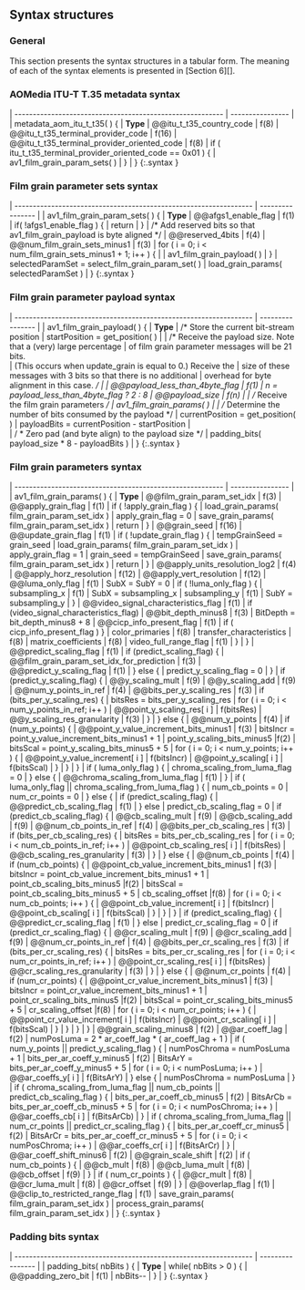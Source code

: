 ## Syntax structures

### General

This section presents the syntax structures in a tabular form. The meaning of
each of the syntax elements is presented in [Section 6][].

### AOMedia ITU-T T.35 metadata syntax

| --------------------------------------------------------- | ---------------- |
| metadata_aom_itu_t_t35( ) {                                    | **Type**
|     @@itu_t_t35_country_code                              | f(8)
|     @@itu_t_t35_terminal_provider_code                    | f(16)
|     @@itu_t_t35_terminal_provider_oriented_code           | f(8)
|     if ( itu_t_t35_terminal_provider_oriented_code == 0x01 ) {
|         av1_film_grain_param_sets( )
|     }
| }
{:.syntax }


### Film grain parameter sets syntax

| ----------------------------------------------------------------- | ---------------- |
| av1_film_grain_param_sets( ) {                                    | **Type**
|     @@afgs1_enable_flag                                           | f(1)
|     if( !afgs1_enable_flag ) {
|        return
|     }
|     /* Add reserved bits so that av1_film_grain_payload is byte aligned */
|     @@reserved_4bits                                              | f(4)
|     @@num_film_grain_sets_minus1                                  | f(3)
|     for ( i = 0; i < num_film_grain_sets_minus1 + 1; i++ ) {      |
|        av1_film_grain_payload( )
|     }
|     selectedParamSet = select_film_grain_param_set( )
|     load_grain_params( selectedParamSet )
| }
{:.syntax }

### Film grain parameter payload syntax

| ----------------------------------------------------------------- | ---------------- |
| av1_film_grain_payload( ) {                                       | **Type**
|     /* Store the current bit-stream position
|     startPosition = get_position( )
|
|     /* Receive the payload size.  Note that a (very) large percentage 
|     of film grain parameter messages will be 21 bits.  
|     (This occurs when update_grain is equal to 0.)  Receive the 
|     size of these messages with 3 bits so that there is no additional 
|     overhead for byte alignment in this case. */
| 
|     @@payload_less_than_4byte_flag                                | f(1)
|     n = payload_less_than_4byte_flag ? 2 : 8
|     @@payload_size                                                | f(n)
|
|     /* Receive the film grain parameters */
|     av1_film_grain_params( )
|
|     /* Determine the number of bits consumed by the payload */
|     currentPosition = get_position( )
|     payloadBits = currentPosition - startPosition
|  
|     / * Zero pad (and byte align) to the payload size */
|     padding_bits( payload_size * 8 - payloadBits )
| }
{:.syntax }


### Film grain parameters syntax

| --------------------------------------------------------- | ---------------- |
| av1_film_grain_params( ) {                                | **Type**
|     @@film_grain_param_set_idx                            | f(3)
|     @@apply_grain_flag                                         | f(1)
|     if ( !apply_grain_flag ) {
|         load_grain_params( film_grain_param_set_idx )
|         apply_grain_flag = 0
|         save_grain_params( film_grain_param_set_idx )
|         return
|     }
|     @@grain_seed                                          | f(16)
|     @@update_grain_flag                                        | f(1)
|     if ( !update_grain_flag ) {
|         tempGrainSeed = grain_seed
|         load_grain_params( film_grain_param_set_idx )
|         apply_grain_flag = 1
|         grain_seed = tempGrainSeed
|         save_grain_params( film_grain_param_set_idx )
|         return
|     }
|     @@apply_units_resolution_log2                         | f(4)
|     @@apply_horz_resolution                               | f(12)
|     @@apply_vert_resolution                               | f(12)
|     @@luma_only_flag                                           | f(1)
|     SubX = SubY = 0
|     if ( !luma_only_flag ) {
|          subsampling_x                                    | f(1)
|          SubX = subsampling_x
|          subsampling_y                                    | f(1)
|          SubY = subsampling_y
|     }
|     @@video_signal_characteristics_flag                   | f(1)
|     if (video_signal_characteristics_flag)
|         @@bit_depth_minus8                                | f(3)
|         BitDepth = bit_depth_minus8 + 8
|         @@cicp_info_present_flag                          | f(1)
|         if ( cicp_info_present_flag ) }
|             color_primaries                               | f(8)
|             transfer_characteristics                      | f(8)
|             matrix_coefficients                           | f(8)
|             video_full_range_flag                         | f(1)
|         }
|     }
|     @@predict_scaling_flag                                     | f(1)
|     if (predict_scaling_flag) {
|         @@film_grain_param_set_idx_for_prediction         | f(3)
|         @@predict_y_scaling_flag                          | f(1)
|     } else { 
|         predict_y_scaling_flag = 0
|     }
|     if (predict_y_scaling_flag) {
|         @@y_scaling_mult                                  | f(9)
|         @@y_scaling_add                                   | f(9)
|         @@num_y_points_in_ref                             | f(4)
|         @@bits_per_y_scaling_res                          | f(3)
|         if (bits_per_y_scaling_res) {
|               bitsRes = bits_per_y_scaling_res
|               for ( i = 0; i < num_y_points_in_ref; i++ )
|                   @@point_y_scaling_res[ i ]              | f(bitsRes)
|               @@y_scaling_res_granularity                 | f(3)
|         }
|     } else {
|         @@num_y_points                                    | f(4)
|         if (num_y_points) {
|             @@point_y_value_increment_bits_minus1         | f(3)
|             bitsIncr = point_y_value_increment_bits_minus1 + 1
|             point_y_scaling_bits_minus5                   |f(2)
|             bitsScal = point_y_scaling_bits_minus5 + 5
|             for ( i = 0; i < num_y_points; i++ ) {
|                 @@point_y_value_increment[ i ]            | f(bitsIncr)
|                 @@point_y_scaling[ i ]                    | f(bitsScal)
|             }
|         }
|     }
|     if ( luma_only_flag ) {
|         chroma_scaling_from_luma_flag = 0
|     } else {
|         @@chroma_scaling_from_luma_flag                        | f(1)
|     }
|     if ( luma_only_flag \|\| chroma_scaling_from_luma_flag ) {
|         num_cb_points = 0
|         num_cr_points = 0
|     } else {
|         if (predict_scaling_flag) {
|             @@predict_cb_scaling_flag                          | f(1)
|         } else
|             predict_cb_scaling_flag = 0
|         if (predict_cb_scaling_flag) {
|             @@cb_scaling_mult                             | f(9)
|             @@cb_scaling_add                              | f(9)
|             @@num_cb_points_in_ref                        | f(4)
|             @@bits_per_cb_scaling_res                     | f(3)
|             if (bits_per_cb_scaling_res) {
|                 bitsRes = bits_per_cb_scaling_res
|                 for ( i = 0; i < num_cb_points_in_ref; i++ )
|                     @@point_cb_scaling_res[ i ]           | f(bitsRes)
|                 @@cb_scaling_res_granularity              | f(3)
|             }
|         } else {
|             @@num_cb_points                               | f(4)
|             if (num_cb_points) {
|                 @@point_cb_value_increment_bits_minus1    | f(3)
|                 bitsIncr = point_cb_value_increment_bits_minus1 + 1
|                 point_cb_scaling_bits_minus5              |f(2)
|                 bitsScal = point_cb_scaling_bits_minus5 + 5
|                 cb_scaling_offset                         |f(8)
|                 for ( i = 0; i < num_cb_points; i++ ) {
|                     @@point_cb_value_increment[ i ]       | f(bitsIncr)
|                     @@point_cb_scaling[ i ]               | f(bitsScal)
|             }
|           }
|         }
|         if (predict_scaling_flag) {
|             @@predict_cr_scaling_flag                          | f(1)
|         } else
|             predict_cr_scaling_flag = 0
|         if (predict_cr_scaling_flag) {
|             @@cr_scaling_mult                             | f(9)
|             @@cr_scaling_add                              | f(9)
|             @@num_cr_points_in_ref                        | f(4)
|             @@bits_per_cr_scaling_res                     | f(3)
|             if (bits_per_cr_scaling_res) {
|                 bitsRes = bits_per_cr_scaling_res
|                 for ( i = 0; i < num_cr_points_in_ref; i++ )
|                     @@point_cr_scaling_res[ i ]           | f(bitsRes)
|                 @@cr_scaling_res_granularity              | f(3)
|             }
|         } else {
|             @@num_cr_points                               | f(4)
|             if (num_cr_points) {
|                 @@point_cr_value_increment_bits_minus1    | f(3)
|                 bitsIncr = point_cr_value_increment_bits_minus1 + 1
|                 point_cr_scaling_bits_minus5              |f(2)
|                 bitsScal = point_cr_scaling_bits_minus5 + 5
|                 cr_scaling_offset                         |f(8)
|                 for ( i = 0; i < num_cr_points; i++ ) {
|                     @@point_cr_value_increment[ i ]       | f(bitsIncr)
|                     @@point_cr_scaling[ i ]               | f(bitsScal)
|                 }
|             }
|         }
|     }
|     @@grain_scaling_minus8                                | f(2)
|     @@ar_coeff_lag                                        | f(2)
|     numPosLuma = 2 * ar_coeff_lag * ( ar_coeff_lag + 1 )
|     if ( num_y_points \|\| predict_y_scaling_flag ) {
|         numPosChroma = numPosLuma + 1
|         bits_per_ar_coeff_y_minus5                        | f(2)
|         BitsArY = bits_per_ar_coeff_y_minus5 + 5
|         for ( i = 0; i < numPosLuma; i++ )
|             @@ar_coeffs_y[ i ]                            | f(BitsArY)
|     } else {
|         numPosChroma = numPosLuma
|     }
|     if ( chroma_scaling_from_luma_flag \|\| num_cb_points  \|\| predict_cb_scaling_flag ) {
|         bits_per_ar_coeff_cb_minus5                       | f(2)
|         BitsArCb = bits_per_ar_coeff_cb_minus5 + 5
|         for ( i = 0; i < numPosChroma; i++ )
|             @@ar_coeffs_cb[ i ]                           | f(BitsArCb)
|     }
|     if ( chroma_scaling_from_luma_flag \|\| num_cr_points  \|\| predict_cr_scaling_flag ) {
|         bits_per_ar_coeff_cr_minus5                       | f(2)
|         BitsArCr = bits_per_ar_coeff_cr_minus5 + 5
|         for ( i = 0; i < numPosChroma; i++ )
|             @@ar_coeffs_cr[ i ]                           | f(BitsArCr)
|     }
|     @@ar_coeff_shift_minus6                               | f(2)
|     @@grain_scale_shift                                   | f(2)
|     if ( num_cb_points ) {
|         @@cb_mult                                         | f(8)
|         @@cb_luma_mult                                    | f(8)
|         @@cb_offset                                       | f(9)
|     }
|     if ( num_cr_points ) {
|         @@cr_mult                                         | f(8)
|         @@cr_luma_mult                                    | f(8)
|         @@cr_offset                                       | f(9)
|     }
|     @@overlap_flag                                        | f(1)
|     @@clip_to_restricted_range_flag                       | f(1)
|     save_grain_params( film_grain_param_set_idx )
|     process_grain_params( film_grain_param_set_idx )
| }
{:.syntax }

### Padding bits syntax

| ----------------------------------------------------------------- | ---------------- |
| padding_bits( nbBits ) {                                          | **Type**
|     while( nbBits > 0 ) {
|        @@padding_zero_bit                                         | f(1)
|        nbBits-\-
|     }
| }
{:.syntax }

